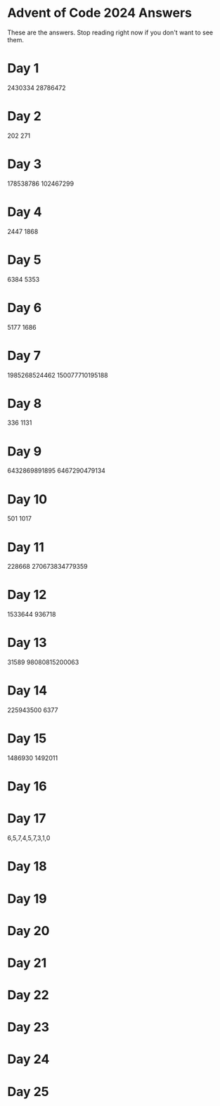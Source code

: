 # Advent of Code 2024 Answers

These are the answers. Stop reading right now if you don't want to see them.

# Day 1
2430334
28786472

# Day 2
202
271

# Day 3
178538786
102467299

# Day 4
2447
1868

# Day 5
6384
5353

# Day 6
5177
1686

# Day 7
1985268524462
150077710195188

# Day 8
336
1131

# Day 9
6432869891895
6467290479134

# Day 10
501
1017

# Day 11
228668
270673834779359

# Day 12
1533644
936718

# Day 13
31589
98080815200063

# Day 14
225943500
6377

# Day 15
1486930
1492011

# Day 16


# Day 17
6,5,7,4,5,7,3,1,0

# Day 18


# Day 19


# Day 20


# Day 21


# Day 22


# Day 23


# Day 24


# Day 25